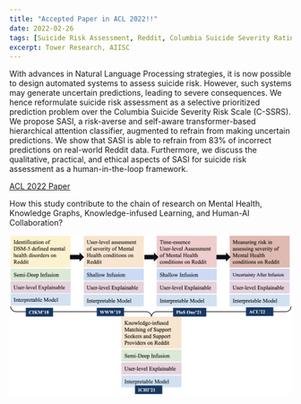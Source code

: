 ```yaml
---
title: "Accepted Paper in ACL 2022!!"
date: 2022-02-26
tags: [Suicide Risk Assessment, Reddit, Columbia Suicide Severity Rating Scale, Transformer-based Hierarchical Attention, Risk Averse]
excerpt: Tower Research, AIISC
---
```

With advances in Natural Language Processing strategies, it is now possible to design automated systems to assess suicide risk. However, such systems may generate uncertain predictions, leading to severe consequences. We hence reformulate suicide risk assessment as a selective prioritized prediction problem over the Columbia Suicide Severity Risk Scale (C-SSRS). We propose SASI, a risk-averse and self-aware transformer-based hierarchical attention classifier, augmented to refrain from making uncertain predictions. We show that SASI is able to refrain from 83% of incorrect predictions on real-world Reddit data. Furthermore, we discuss the qualitative, practical, and ethical aspects of SASI for suicide risk assessment as a human-in-the-loop framework.

[ACL 2022 Paper](https://drive.google.com/file/d/1wr0KwxmSujt2zo-wjDFRAdKe6cPKQTIl/view?usp=sharing)

How this study contribute to the chain of research on Mental Health, Knowledge Graphs, Knowledge-infused Learning, and Human-AI Collaboration?

![image info](../images/Mental_Health_Social_Media_Computing.png)